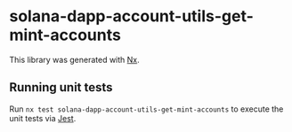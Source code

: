 # solana-dapp-account-utils-get-mint-accounts

This library was generated with [Nx](https://nx.dev).

## Running unit tests

Run `nx test solana-dapp-account-utils-get-mint-accounts` to execute the unit tests via [Jest](https://jestjs.io).
